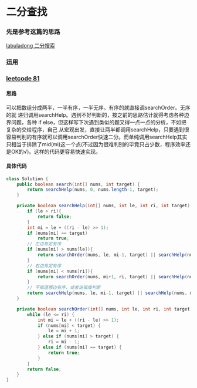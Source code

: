 # 二分查找

### 先是参考这篇的思路
[labuladong 二分搜索](https://labuladong.gitbook.io/algo/di-ling-zhang-bi-du-xi-lie/er-fen-cha-zhao-xiang-jie)

### 运用
### [leetcode 81](https://leetcode-cn.com/problems/search-in-rotated-sorted-array-ii/)
#### 思路
可以把数组分成两半，一半有序，一半无序。有序的就直接调searchOrder。无序的就
递归调用searchHelp。遇到不好判断的，按之前的思路估计就得考虑各种边界问题，各种
if else，但这样写下次遇到类似的题又得一点一点的分析，不如把复杂的交给程序，自己
从宏观出发，直接让两半都调用searchHelp，只要遇到很容易判别的有序就可以调用searchOrder快速二分。而单纯调用searchHelp其实只相当于排除了mid(mi)这一个点(不过因为很难判别的毕竟只占少数，程序效率还是OK的√)。这样的代码更容易快速实现。
#### 具体代码
```java
class Solution {
    public boolean search(int[] nums, int target) {
        return searchHelp(nums, 0, nums.length-1, target);
    }

    private boolean searchHelp(int[] nums, int le, int ri, int target) {
        if (le > ri){
            return false;
        }
        int mi = le + ((ri - le) >> 1);
        if (nums[mi] == target)
            return true;
        // 左边肯定有序
        if (nums[mi] > nums[le]){
            return searchOrder(nums, le, mi-1, target) || searchHelp(nums, mi+1, ri, target);
        }
        // 右边肯定有序
        if (nums[mi] < nums[ri]){
            return searchOrder(nums, mi+1, ri, target) || searchHelp(nums, le, mi-1, target);
        }
        // 不知道哪边有序，或者说很难判断
        return searchHelp(nums, le, mi-1, target) || searchHelp(nums, mi+1, ri, target);
    }

    private boolean searchOrder(int[] nums, int le, int ri, int target) {
        while (le <= ri) {
            int mi = le + ((ri - le) >> 1);
            if (nums[mi] < target) {
                le = mi + 1;
            } else if (nums[mi] > target) {
                ri = mi - 1;
            } else if (nums[mi] == target) {
                return true;
            }
        }
        return false;
    }
}
```